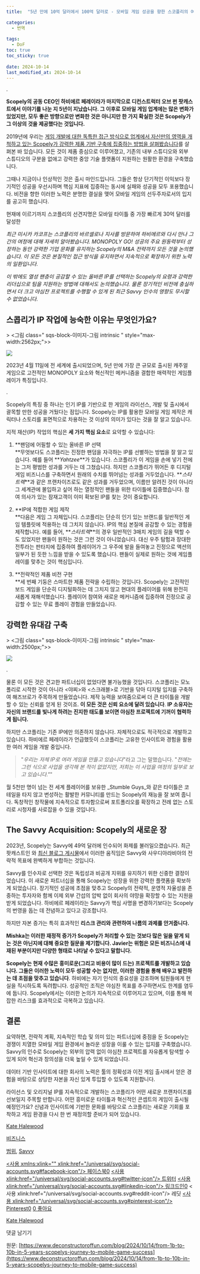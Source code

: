 ```yaml
---
title:  "5년 만에 10억 달러에서 100억 달러로 - 모바일 게임 성공을 향한 스코플리의 여정"

categories:
  - 번역
  
tags:
  - DoF
toc: true
toc_sticky: true
 
date: 2024-10-14
last_modified_at: 2024-10-14
---
```

.

**Scopely의 공동 CEO인 하비에르 페레이라가 마지막으로 디컨스트럭터 오브 펀 팟캐스트에서 이야기를 나눈 지 5년이 지났습니다. 그 이후로 모바일 게임 업계에는 많은 변화가 있었지만, 모두 좋은 방향으로만 변화한 것은 아니지만 한 가지 확실한 것은 Scopely가 그 이상의 것을 제공했다는 것입니다.**

2019년에 우리는 [게임 개발에 대한 독특한 접근 방식으로 업계에서 자신만의 영역을 개척하고 있는 Scopely가 강력한 제품 기반 구축에 집중하는 방법을 살펴봤습니다](https://www.deconstructoroffun.com/blog/2019/8/5/deconstructing-scopelys-400m-run-rate)를 살펴본 바 있습니다. 모든 것이 제품 중심으로 이루어졌고, 기존의 내부 스튜디오와 외부 스튜디오의 구분을 없애고 강력한 중앙 기술 플랫폼이 지원하는 원활한 환경을 구축했습니다.

그때나 지금이나 인상적인 것은 출시 마인드입니다. 그들은 항상 단기적인 이익보다 장기적인 성공을 우선시하며 핵심 지표에 집중하는 동시에 실패와 성공을 모두 포용했습니다. 비전을 향한 이러한 노력은 분명한 결실을 맺어 모바일 게임의 선두주자로서의 입지를 공고히 했습니다.

현재에 이르기까지 스코플리의 선견지명은 모바일 타이틀 중 가장 빠르게 30억 달러를 달성한

_최근 미시카 카코프는 스코플리의 바르셀로나 지사를 방문하여 하비에르와 다시 만나 그간의 여정에 대해 자세히 알아봤습니다. MONOPOLY GO! 성공의 주요 원동력부터 성장하는 동안 강력한 기업 문화를 유지하는 Scopely의 M&A 전략까지 모든 것을 논의했습니다. 이 모든 것은 본질적인 접근 방식을 유지하면서 지속적으로 확장하기 위한 노력의 일환입니다._

_이 밖에도 열성 팬층이 공감할 수 있는 올바른 IP를 선택하는 Scopely의 요령과 강력한 리더십으로 팀을 지원하는 방법에 대해서도 논의했습니다. 물론 장기적인 비전에 충실하면서 더 크고 야심찬 프로젝트를 수행할 수 있게 된 최근 Savvy 인수의 영향도 무시할 수 없었습니다._

## **스콥리가 IP 작업에 능숙한 이유는 무엇인가요?**

\> <그림 class=" sqs-block-이미지-그림 intrinsic " style="max-width:2562px;">>

![](https://images.squarespace-cdn.com/content/v1/58af450eb3db2b0582612f1d/32d67015-e9d5-4d45-8187-da85b61bb9ce/Screenshot+2024-10-14+at+11.26.52.png)

2023년 4월 11일에 전 세계에 출시되었으며, 5년 만에 가장 큰 규모로 출시된 캐주얼 게임으로 고전적인 MONOPOLY 요소와 혁신적인 메커니즘을 결합한 매력적인 게임플레이가 특징입니다.

.

Scopely의 특징 중 하나는 인기 IP를 기반으로 한 게임의 라이선스, 개발 및 출시에서 괄목할 만한 성공을 거뒀다는 점입니다. Scopely는 IP를 활용한 모바일 게임 제작은 캐릭터나 스토리를 표면적으로 차용하는 것 이상의 의미가 있다는 것을 잘 알고 있습니다.

지적 재산(IP) 작업의 핵심은 **세 가지 핵심 요소**로 요약할 수 있습니다:

1.  **팬덤에 어필할 수 있는 올바른 IP 선택  
    **무엇보다도 스코플리는 진정한 팬덤을 자극하는 IP를 선별하는 방법을 잘 알고 있습니다. 예를 들어 **_Yahtzee_**가 있습니다. 스코플리가 이 게임을 손에 넣기 전에는 그저 평범한 성과를 거두는 데 그쳤습니다. 하지만 스코플리가 뛰어든 후 디지털 게임 비즈니스를 구축하면서 원래의 수치를 뛰어넘는 성과를 거두었습니다. **_스타트렉_**과 같은 프랜차이즈로도 같은 성과를 거두었으며, 이름만 알려진 것이 아니라 그 세계관에 몰입하고 싶어 하는 열정적인 팬들을 위한 타이틀에 집중했습니다. 참여 의사가 있는 잠재고객이 이미 확보된 IP를 찾는 것이 중요합니다.  
    
2.  **IP에 적합한 게임 제작  
    **다음은 게임 그 자체입니다. 스코플리는 단순히 인기 있는 브랜드를 일반적인 게임 템플릿에 적용하는 데 그치지 않습니다. IP의 핵심 본질에 공감할 수 있는 경험을 제작합니다. 예를 들어, **_스타트렉_**의 경우 일반적인 3매치 게임의 길을 택할 수도 있었지만 팬들이 원하는 것은 그런 것이 아니었습니다. 대신 우주 탐험과 장대한 전투라는 판타지에 집중하여 플레이어가 그 우주에 발을 들여놓고 진정으로 액션의 일부가 된 듯한 느낌을 받을 수 있도록 했습니다. 팬들이 실제로 원하는 것에 게임플레이를 맞추는 것이 핵심입니다.  
    
3.  **전략적인 제품 비전 구현  
    **세 번째 기둥은 스마트한 제품 전략을 수립하는 것입니다. Scopely는 고전적인 보드 게임을 단순히 디지털화하는 데 그치지 않고 현대의 플레이어를 위해 완전히 새롭게 재해석했습니다. 플레이어 참여와 새로운 메커니즘에 집중하여 진정으로 공감할 수 있는 무료 플레이 경험을 만들었습니다.
    

## **강력한 유대감 구축**

\> <그림 class=" sqs-block-이미지-그림 intrinsic " style="max-width:2500px;">>

![](https://images.squarespace-cdn.com/content/v1/58af450eb3db2b0582612f1d/1728894618182-5PMRGYM3OP6CWHWI8KRV/unsplash-image-9cd8qOgeNIY.jpg)

.

물론 이 모든 것은 견고한 파트너십이 없었다면 불가능했을 것입니다. 스코플리는 모노폴리로 시작한 것이 아니라 <야찌>와 <스크래블>로 기반을 닦아 디지털 입지를 구축하여 해즈브로가 주목하게 만들었습니다. 제작 능력을 보여줌으로써 더 큰 타이틀을 개발할 수 있는 신뢰를 얻게 된 것이죠. **이 모든 것은 신뢰 요소에 달려 있습니다**. **IP 소유자는 자신의 브랜드를 빛나게 하려는 진지한 태도를 보이면 야심찬 프로젝트에 기꺼이 협력하게 됩니다.**

하지만 스코플리는 기존 IP에만 의존하지 않습니다. 자체적으로도 적극적으로 개발하고 있습니다. 하비에르 페레이라가 언급했듯이 스코플리는 고유한 인사이트와 경험을 활용한 여러 게임을 개발 중입니다.

> "_우리는 자체 IP로 여러 게임을 만들고 있습니다_"라고 그는 말했습니다. "_전에는 그런 식으로 사업을 생각해 본 적이 없었지만, 저희는 이 사업을 여정의 일부로 보고 있습니다."_"

월 5천만 명이 넘는 전 세계 플레이어를 보유한 _Stumble Guys_와 같은 타이틀은 코테일을 타지 않고 번성하는 활발한 커뮤니티를 만드는 Scopely의 재능을 잘 보여 줍니다. 독창적인 창작물에 지속적으로 투자함으로써 포트폴리오를 확장하고 전례 없는 스토리로 시청자를 사로잡을 수 있을 것입니다.

## **The Savvy Acquisition: Scopely의 새로운 장**

2023년, Scopely는 Savvy에 49억 달러에 인수되어 화제를 불러일으켰습니다. 최근 팟캐스트인 [](https://www.youtube.com/watch?v=VnYg6bRA1YY)와 [최신 블로그 게시물](https://www.deconstructoroffun.com/blog/2024/10/7/inside-saudi-arabias-big-move-to-reshape-the-gaming-industry)에서 이러한 움직임은 Savvy와 사우디아라비아의 전략적 목표에 완벽하게 부합하는 것입니다.

Savvy를 인수자로 선택한 것은 독립성과 비공개 지위를 유지하기 위한 신중한 결정이었습니다. 이 새로운 파트너십을 통해 Scopely는 성장을 위한 강력한 플랫폼을 확보하게 되었습니다. 장기적인 성공에 초점을 맞추고 Scopely의 전략적, 운영적 자율성을 존중하는 투자자와 함께 이제 외부 간섭의 압박 없이 회사의 야망을 확장할 수 있는 지원을 받게 되었습니다. 하비에르 페레이라는 Savvy가 핵심 사명을 변경하기보다는 Scopely의 번영을 돕는 데 전념하고 있다고 강조합니다.

하지만 자본 증가는 특히 효과적인 **리스크 관리와 관련하여 나름의 과제를 안겨줍니다.**

**Mishka는 이러한 재정적 증가가 Scopely가 처리할 수 있는 것보다 많은 일을 맡게 되는 것은 아닌지에 대해 중요한 질문을 제기합니다. Javier는 위험은 모든 비즈니스에 내재된 부분이지만 다양한 형태로 나타날 수 있다고 말합니다.**

**Scopely는 현재 수많은 흥미로운(그리고 비용이 많이 드는) 프로젝트를 개발하고 있습니다. 그들은 이러한 노력이 모두 성공할 수는 없지만, 이러한 경험을 통해 배우고 발전하는 데 초점을 맞추고 있습니다**. 하비에는 자기 인식의 중요성을 강조하며 팀원들에게 현실을 직시하도록 독려합니다. 성공적인 조직은 야심찬 목표를 추구하면서도 한계를 염두에 둡니다. Scopely에서는 이러한 논의가 지속적으로 이루어지고 있으며, 이를 통해 복잡한 리스크를 효과적으로 극복하고 있습니다.

## **결론**

요약하면, 전략적 계획, 지속적인 학습 및 의미 있는 파트너십에 중점을 둔 Scopely는 경쟁이 치열한 모바일 게임 환경에서 놀라운 성장을 이룰 수 있는 입지를 구축했습니다. Savvy의 인수로 Scopely는 외부의 압력 없이 야심찬 프로젝트를 자유롭게 탐색할 수 있게 되어 혁신과 창의성을 더욱 높일 수 있게 되었습니다.

데이터 기반 인사이트에 대한 회사의 노력은 툴의 정확성과 이전 게임 출시에서 얻은 경험을 바탕으로 상당한 자본을 자신 있게 투입할 수 있도록 지원합니다.

라이선스 및 오리지널 IP를 지속적으로 개발하는 스코플리가 어떤 새로운 프랜차이즈를 선보일지 주목할 만합니다. 어떤 흥미로운 타이틀과 혁신적인 콘셉트의 게임이 출시될 예정인가요? 신념과 인사이트에 기반한 문화를 바탕으로 스코플리는 새로운 기회를 포착하고 게임 환경을 다시 한 번 재정의할 준비가 되어 있습니다.

[Kate Halewood](https://www.deconstructoroffun.com/blog?author=64fac051cc1f4641a7e24254)

[비즈니스](https://www.deconstructoroffun.com/blog/category/Business)

[범위](https://www.deconstructoroffun.com/blog/tag/scopely), [Savvy](https://www.deconstructoroffun.com/blog/tag/Savvy)

[<사용 xmlns:xlink="" xlink:href="/universal/svg/social-accounts.svg#facebook-icon"/> 페이스북0](https://www.facebook.com/sharer/sharer.php?u=https%3A%2F%2Fwww.deconstructoroffun.com%2Fblog%2F2024%2F10%2F14%2Ffrom-1b-to-10b-in-5-years-scopelys-journey-to-mobile-game-success) [<사용 xlink:href="/universal/svg/social-accounts.svg#twitter-icon"/> 트위터](https://twitter.com/intent/tweet?url=https%3A%2F%2Fwww.deconstructoroffun.com%2Fblog%2F2024%2F10%2F14%2Ffrom-1b-to-10b-in-5-years-scopelys-journey-to-mobile-game-success&text=게임+스튜디오는+Scopely%E2%80%99s+approach%2C+특히+그것이+제작+에+오면+견고한+...) [<사용 xlink:href="/universal/svg/social-accounts.svg#linkedin-icon"/> 링크드인0](https://www.linkedin.com/shareArticle?mini=true&source=Deconstructor+of+Fun&summary=게임+스튜디오는+Scopely%E2%80%99s+approach%2C+특히+그것이+제작에+올때+견고한+...에서+하나+또는+둘+것을+배울+수+있습니다.&url=https%3A%2F%2Fwww.deconstructoroffun.com%2Fblog%2F2024%2F10%2F14%2Ffrom-1b-to-10b-in-5-years-scopelys-journey-to-mobile-game-success) [](https://www.reddit.com/submit?url=https%3A%2F%2Fwww.deconstructoroffun.com%2Fblog%2F2024%2F10%2F14%2Ffrom-1b-to-10b-in-5-years-scopelys-journey-to-mobile-game-success)<사용 xlink:href="/universal/svg/social-accounts.svg#reddit-icon"/> 레딧 [<사용 xlink:href="/universal/svg/social-accounts.svg#pinterest-icon"/> Pinterest0](https://www.pinterest.com/pin/create/link/?description=Game+studios+can+learn+a+thing+or+wo+from+Scopely%E2%80%99s+approach%2C+especially+when+it+comes+to+crafting+solid+...&media=https://images.squarespace-cdn.com/content/v1/58af450eb3db2b0582612f1d/1728898369866-VAEO05LKWF19QC9EQ6C2/Screenshot+2024-10-14+at+12.31.22.png&url=https%3A%2F%2Fwww.deconstructoroffun.com%2Fblog%2F2024%2F10%2F14%2Ffrom-1b-to-10b-in-5-years-scopelys-journey-to-mobile-game-success) [0 좋아요](#)

[](https://www.deconstructoroffun.com/blog?author=64fac051cc1f4641a7e24254)

[Kate Halewood](https://www.deconstructoroffun.com/blog?author=64fac051cc1f4641a7e24254)

댓글 남기기

원문: [https://www.deconstructoroffun.com/blog/2024/10/14/from-1b-to-10b-in-5-years-scopelys-journey-to-mobile-game-success](https://www.deconstructoroffun.com/blog/2024/10/14/from-1b-to-10b-in-5-years-scopelys-journey-to-mobile-game-success)